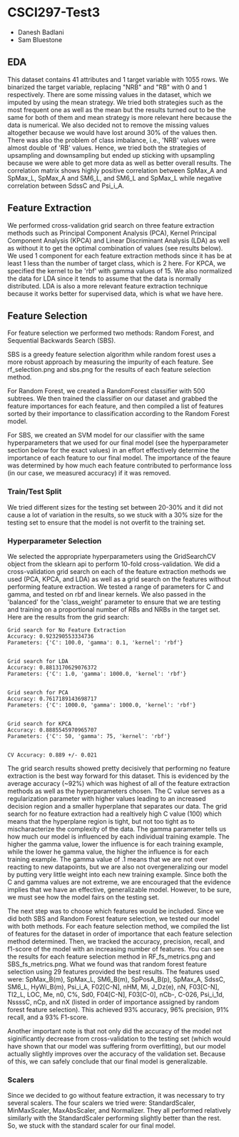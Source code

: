 # CSCI297-Test3

- Danesh Badlani
- Sam Bluestone

## EDA

This dataset contains 41 attributes and 1 target variable with 1055 rows. We binarized the target variable, replacing "NRB" and "RB" with 0 and 1 respectively. There are some missing values in the dataset, which we imputed by using the mean strategy. We tried both strategies such as the most frequent one as well as the mean but the results turned out to be the same for both of them and mean strategy is more relevant here because the data is numerical. We also decided not to remove the missing values altogether because we would have lost around 30% of the values then. There was also the problem of class imbalance, i.e., 'NRB' values were almost double of 'RB' values. Hence, we tried both the strategies of upsampling and downsampling but ended up sticking with upsampling because we were able to get more data as well as better overall results. The correlation matrix shows highly positive correlation between SpMax_A and SpMax_L, SpMax_A and SM6_L, and SM6_L and SpMax_L while negative correlation between SdssC and Psi_i_A.

## Feature Extraction

We performed cross-validation grid search on three feature extraction methods such as Principal Component Analysis (PCA), Kernel Principal Component Analysis (KPCA) and Linear Discriminant Analysis (LDA) as well as without it to get the optimal combination of values (see results below). We used 1 component for each feature extraction methods since it has be at least 1 less than the number of target class, which is 2 here. For KPCA, we specified the kernel to be 'rbf' with gamma values of 15. We also normalized the data for LDA since it tends to assume that the data is normally distributed. LDA is also a more relevant feature extraction technique because it works better for supervised data, which is what we have here. 

## Feature Selection

For feature selection we performed two methods: Random Forest, and Sequential Backwards Search (SBS).

SBS is a greedy feature selection algorithm while random forest uses a more robust approach by measuring the impurity of each feature. See rf_selection.png and sbs.png for the results of each feature selection method.

For Random Forest, we created a RandomForest classifier with 500 subtrees. We then trained the classifier on our dataset and grabbed the feature importances for each feature, and then compiled a list of features sorted by their importance to classification according to the Random Forest model.

For SBS, we created an SVM model for our classifier with the same hyperparameters that we used for our final model (see the hyperparameter section below for the exact values) in an effort effectively determine the importance of each feature to our final model. The importance of the feaure was determined by how much each feature contributed to performance loss (in our case, we measured accuracy) if it was removed.

### Train/Test Split

We tried different sizes for the testing set between 20-30% and it did not cause a lot of variation in the results, so we stuck with a 30% size for the testing set to ensure that the model is not overfit to the training set.

### Hyperparameter Selection

We selected the appropriate hyperparameters using the GridSearchCV object from the sklearn api to perform 10-fold cross-validation. We did a cross-validation grid search on each of the feature extraction methods we used (PCA, KPCA, and LDA) as well as a grid search on the features without performing feature extraction. We tested a range of parameters for C and gamma, and tested on rbf and linear kernels. We also passed in the 'balanced' for the 'class_weight' parameter to ensure that we are testing and training on a proportional number of RBs and NRBs in the target set. Here are the results from the grid search:

```
Grid search for No Feature Extraction
Accuracy: 0.923290553334736
Parameters: {'C': 100.0, 'gamma': 0.1, 'kernel': 'rbf'}


Grid search for LDA
Accuracy: 0.8813170629076372
Parameters: {'C': 1.0, 'gamma': 1000.0, 'kernel': 'rbf'}


Grid search for PCA
Accuracy: 0.7617189143698717
Parameters: {'C': 1000.0, 'gamma': 1000.0, 'kernel': 'rbf'}


Grid search for KPCA
Accuracy: 0.8885545970965707
Parameters: {'C': 50, 'gamma': 75, 'kernel': 'rbf'}


CV Accuracy: 0.889 +/- 0.021
```

The grid search results showed pretty decisively that performing no feature extraction is the best way forward for this dataset. This is evidenced by the average accuracy (~92%) which was highest of all of the feature extraction methods as well as the hyperparameters chosen. The C value serves as a regularization parameter with higher values leading to an increased decision region and a smaller hyperplane that separates our data. The grid search for no feature extraction had a realtively high C value (100) which means that the hyperplane region is tight, but not too tight as to mischaracterize the complexity of the data. The gamma parameter tells us how much our model is influenced by each individual training example. The higher the gamma value, lower the influence is for each training example, while the lower he gamma value, the higher the influence is for each training example. The gamma value of .1 means that we are not over reacting to new datapoints, but we are also not overgeneralizing our model by putting very little weight into each new training example. Since both the C and gamma values are not extreme, we are encouraged that the evidence implies that we have an effective, generalizable model. However, to be sure, we must see how the model fairs on the testing set.

The next step was to choose which features would be included. Since we did both SBS and Random Forest feature selection, we tested our model with both methods. For each feature selection method, we compiled the list of features for the dataset in order of importance that each feature selection method determined. Then, we tracked the accuracy, precision, recall, and f1-score of the model with an increasing number of features. You can see the results for each feature selection method in RF_fs_metrics.png and SBS_fs_metrics.png. What we found was that random forest feature selection using 29 features provided the best results. The features used were: SpMax_B(m), SpMax_L, SM6_B(m), SpPosA_B(p), SpMax_A, SdssC, SM6_L, HyWi_B(m), Psi_i_A, F02[C-N], nHM, Mi, J_Dz(e), nN, F03[C-N], TI2_L, LOC, Me, n0, C%, Sd0, F04[C-N], F03[C-0], nCb-, C-026, Psi_i_1d, NssssC, nCp, and nX (listed in order of importance assigned by random forest feature selection). This achieved 93% accuracy, 96% precision, 91% recall, and a 93% F1-score.

Another important note is that not only did the accuracy of the model not siginificantly decrease from cross-validation to the testing set (which would have shown that our model was suffering frorm overfitting), but our model actually slightly improves over the accuracy of the validation set. Because of this, we can safely conclude that our final model is generalizable.

### Scalers

Since we decided to go without feature extraction, it was necessary to try several scalers. The four scalers we tried were: StandardScaler, MinMaxScaler, MaxAbsScaler, and Normalizer. They all performed relatively similarly with the StandardScaler performing slightly better than the rest. So, we stuck with the standard scaler for our final model.
